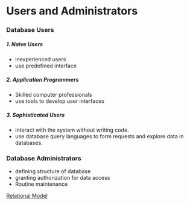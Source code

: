 # Users and Administrators

### Database Users
##### 1.  Naive Users
- inexperienced users
- use predefined interface

##### 2. Application Programmers
- Skilled computer professionals
- use tools to develop user interfaces

##### 3. Sophisticated Users
- interact with the system without writing code.
- use database query languages to form requests and explore data in databases.

### Database Administrators
- defining structure of database
- granting authorization for data access
- Routine maintenance

[Relational Model](relational-model.md)
